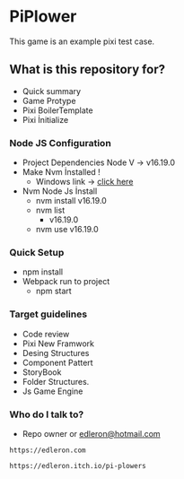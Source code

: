 
# PiPlower

This game is an example pixi test case.

## What is this repository for?

* Quick summary
* Game Protype
* Pixi BoilerTemplate
* Pixi İnitialize

### Node JS Configuration

* Project Dependencies Node V -> v16.19.0
* Make Nvm İnstalled !
  * Windows link -> [click here](https://github.com/coreybutler/nvm-windows/releases)
* Nvm Node Js İnstall
  * nvm install v16.19.0
  * nvm list
    * v16.19.0
  * nvm use v16.19.0

### Quick Setup

* npm install
* Webpack run to project
  * npm start

### Target guidelines

* Code review
* Pixi New Framwork
* Desing Structures
* Component Pattert
* StoryBook
* Folder Structures.
* Js Game Engine

### Who do I talk to?

* Repo owner or edleron@hotmail.com

```
https://edleron.com
```

```
https://edleron.itch.io/pi-plowers
```
